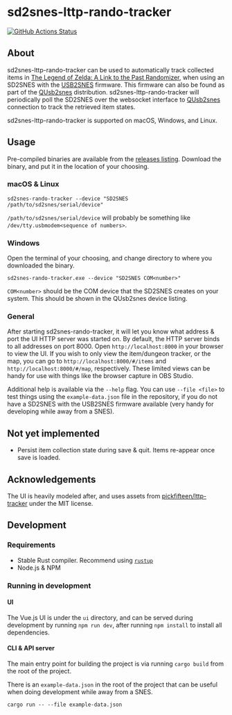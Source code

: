 # sd2snes-lttp-rando-tracker

[![GitHub Actions Status](https://github.com/Technosorcery/sd2snes-lttp-rando-tracker/workflows/Build%20and%20test/badge.svg)](https://github.com/Technosorcery/sd2snes-lttp-rando-tracker/actions?workflow=Build+and+test)

## About

sd2snes-lttp-rando-tracker can be used to automatically track collected items
in [The Legend of Zelda: A Link to the Past Randomizer][alttpr], when using
an SD2SNES with the [USB2SNES][usb2snes] firmware. This firmware can also be
found as part of the [QUsb2snes][qusb2snes] distribution.
sd2snes-lttp-rando-tracker will periodically poll the SD2SNES over the
websocket interface to [QUsb2snes][qusb2snes] connection to track the
retrieved item states.

sd2snes-lttp-rando-tracker is supported on macOS, Windows, and Linux.

## Usage

Pre-compiled binaries are available from the [releases listing](https://github.com/jhelwig/sd2snes-lttp-rando-tracker/releases). Download the
binary, and put it in the location of your choosing.

### macOS & Linux

```Shell
sd2snes-rando-tracker --device "SD2SNES /path/to/sd2snes/serial/device"
```

`/path/to/sd2snes/serial/device` will probably be something like `/dev/tty.usbmodem<sequence of numbers>`.

### Windows

Open the terminal of your choosing, and change directory to where you downloaded
the binary.

```Shell
sd2snes-rando-tracker.exe --device "SD2SNES COM<number>"
```

`COM<number>` should be the COM device that the SD2SNES creates on your system.
This should be shown in the QUsb2snes device listing.

### General

After starting sd2snes-rando-tracker, it will let you know what address & port
the UI HTTP server was started on. By default, the HTTP server binds to all
addresses on port 8000. Open `http://localhost:8000` in your browser to view the
UI. If you wish to only view the item/dungeon tracker, or the map, you can go to
`http://localhost:8000/#/items` and `http://localhost:8000/#/map`, respectively.
These limited views can be handy for use with things like the browser capture in
OBS Studio.

Additional help is available via the `--help` flag. You can use `--file <file>`
to test things using the `example-data.json` file in the repository, if you do
not have a SD2SNES with the USB2SNES firmware available (very handy for
developing while away from a SNES).

## Not yet implemented

* Persist item collection state during save & quit. Items re-appear once save is
  loaded.

## Acknowledgements

The UI is heavily modeled after, and uses assets from [pickfifteen/lttp-tracker](https://github.com/pickfifteen/lttp-tracker/) under the MIT license.

## Development

### Requirements

* Stable Rust compiler. Recommend using [`rustup`](https://rustup.rs/)
* Node.js & NPM

### Running in development

#### UI

The Vue.js UI is under the `ui` directory, and can be served during development
by running `npm run dev`, after running `npm install` to install all
dependencies.

#### CLI & API server

The main entry point for building the project is via running `cargo build` from
the root of the project.

There is an `example-data.json` in the root of the project that can be useful
when doing development while away from a SNES.

```Shell
cargo run -- --file example-data.json
```

[alttpr]: http://alttpr.com "A Link to the Past Randomizer"
[qusb2snes]: https://skarsnik.github.io/QUsb2snes/#installation "QUsb2snes"
[usb2snes]: https://github.com/RedGuyyyy/sd2snes/releases "USB2SNES"
